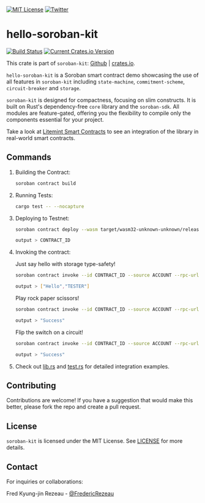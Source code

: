 [![MIT License][license-shield]][license-url]
[![Twitter][twitter-shield]][twitter-url]

# hello-soroban-kit
[![Build Status](https://app.travis-ci.com/FredericRezeau/soroban-kit.svg?branch=main)](https://app.travis-ci.com/FredericRezeau/soroban-kit) [![Current Crates.io Version](https://img.shields.io/crates/v/soroban-kit.svg)](https://crates.io/crates/soroban-kit)

This crate is part of `soroban-kit`: [Github](https://github.com/FredericRezeau/soroban-kit) | [crates.io](https://crates.io/crates/soroban-kit).

`hello-soroban-kit` is a Soroban smart contract demo showcasing the use of all features in `soroban-kit` including `state-machine`, `commitment-scheme`, `circuit-breaker` and `storage`.

`soroban-kit` is designed for compactness, focusing on slim constructs. It is built on Rust's dependency-free `core` library and the `soroban-sdk`. All modules are feature-gated, offering you the flexibility to compile only the components essential for your project.

Take a look at [Litemint Smart Contracts]([src/lib.rs](https://github.com/litemint/litemint-soroban-contracts)) to see an integration of the library in real-world smart contracts.

## Commands

1. Building the Contract:
   ```sh
   soroban contract build
   ```
2. Running Tests:
   ```sh
   cargo test -- --nocapture
   ```
3. Deploying to Testnet:
   
   ```sh
   soroban contract deploy --wasm target/wasm32-unknown-unknown/release/hello_soroban_kit.wasm --rpc-url https://soroban-testnet.stellar.org:443 --network-passphrase "Test SDF Network ; September 2015" --source ACCOUNT
   ```
   ```sh
   output > CONTRACT_ID
   ```
4. Invoking the contract:
   
   Just say hello with storage type-safety!
   ```sh
   soroban contract invoke --id CONTRACT_ID --source ACCOUNT --rpc-url https://soroban-testnet.stellar.org:443 --network-passphrase "Test SDF Network ; September 2015" -- hello --newcomer TESTER
   ```
   ```sh
   output > ["Hello","TESTER"]
   ```

   Play rock paper scissors!
   ```sh
   soroban contract invoke --id CONTRACT_ID --source ACCOUNT --rpc-url https://soroban-testnet.stellar.org:443 --network-passphrase "Test SDF Network ; September 2015" -- rock_paper_scissors
   ```
   ```sh
   output > "Success"
   ```

   Flip the switch on a circuit!
   ```sh
   soroban contract invoke --id CONTRACT_ID --source ACCOUNT --rpc-url https://soroban-testnet.stellar.org:443 --network-passphrase "Test SDF Network ; September 2015" -- circuit_breaker
   ```
   ```sh
   output > "Success"
   ```
5. Check out [lib.rs](src/lib.rs) and [test.rs](src/test.rs) for detailed integration examples.
   

## Contributing

Contributions are welcome! If you have a suggestion that would make this better, please fork the repo and create a pull request.

## License

`soroban-kit` is licensed under the MIT License. See [LICENSE](LICENSE) for more details.


## Contact

For inquiries or collaborations:

Fred Kyung-jin Rezeau - [@FredericRezeau](https://twitter.com/fredericrezeau)

[license-shield]: https://img.shields.io/github/license/FredericRezeau/soroban-kit.svg?style=for-the-badge
[license-url]: https://github.com/FredericRezeau/soroban-kit/blob/master/LICENSE
[twitter-shield]: https://img.shields.io/badge/-Twitter-black.svg?style=for-the-badge&logo=twitter&colorB=555
[twitter-url]: https://twitter.com/fredericrezeau